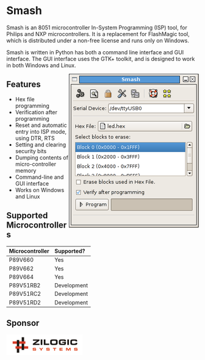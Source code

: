 # Smash #

Smash is an 8051 microcontroller In-System Programming (ISP) tool, for Philips and NXP microcontrollers. It is a replacement for FlashMagic tool, which is distributed under a non-free license and runs only on Windows.

Smash is written in Python has both a command line interface and GUI interface. The GUI interface uses the GTK+ toolkit, and is designed to work in both Windows and Linux.

<img src='prog-screen.png' align='right' />

## Features ##

  * Hex file programming
  * Verification after programming
  * Reset and automatic entry into ISP mode, using DTR, RTS
  * Setting and clearing security bits
  * Dumping contents of micro-controller memory
  * Command-line and GUI interface
  * Works on Windows and Linux

## Supported Microcontrollers ##

| **Microcontroller** | **Supported?**  |
|:--------------------|:----------------|
| P89V660             | Yes             |
| P89V662             | Yes             |
| P89V664             | Yes             |
| P89V51RB2 	         | Development     |
| P89V51RC2           | Development     |
| P89V51RD2           | Development     |

## Sponsor ##

<a href='http://www.zilogic.com'><img src='zilogic-logo.png' /></a>